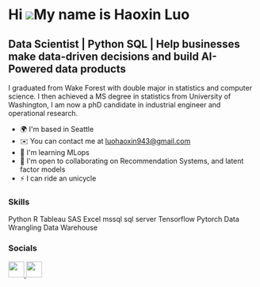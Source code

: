 Hi ![](https://user-images.githubusercontent.com/18350557/176309783-0785949b-9127-417c-8b55-ab5a4333674e.gif)My name is Haoxin Luo
==================================================================================================================================

Data Scientist | Python SQL | Help businesses make data-driven decisions and build AI-Powered data products
--------------

I graduated from Wake Forest with double major in statistics and computer science. I then achieved a MS degree in statistics from University of Washington, I am now a phD candidate in industrial engineer and operational research.

* 🌍  I'm based in Seattle
* ✉️  You can contact me at [luohaoxin943@gmail.com](mailto:luohaoxin943@gmail.com)
* 🧠  I'm learning MLops
* 🤝  I'm open to collaborating on Recommendation Systems, and latent factor models
* ⚡  I can ride an unicycle

### Skills

<p align="left">
Python R Tableau SAS Excel mssql sql server Tensorflow Pytorch Data Wrangling Data Warehouse
</p>

### Socials

<p align="left"> <a href="https://www.github.com/luo17" target="_blank" rel="noreferrer"> <picture> <source media="(prefers-color-scheme: dark)" srcset="https://raw.githubusercontent.com/danielcranney/readme-generator/main/public/icons/socials/github-dark.svg" /> <source media="(prefers-color-scheme: light)" srcset="https://raw.githubusercontent.com/danielcranney/readme-generator/main/public/icons/socials/github.svg" /> <img src="https://raw.githubusercontent.com/danielcranney/readme-generator/main/public/icons/socials/github.svg" width="32" height="32" /> </picture> </a> <a href="https://www.linkedin.com/in/cocoluo1999/" target="_blank" rel="noreferrer"> <picture> <source media="(prefers-color-scheme: dark)" srcset="undefined" /> <source media="(prefers-color-scheme: light)" srcset="https://raw.githubusercontent.com/danielcranney/readme-generator/main/public/icons/socials/linkedin.svg" /> <img src="https://raw.githubusercontent.com/danielcranney/readme-generator/main/public/icons/socials/linkedin.svg" width="32" height="32" /> </picture> </a></p>

 
